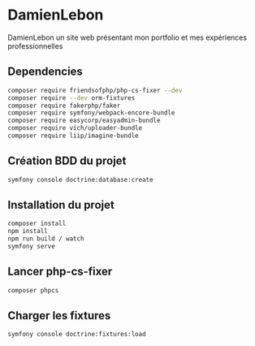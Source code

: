 # DamienLebon

DamienLebon un site web présentant mon portfolio et mes expériences professionnelles

## Dependencies
```bash
composer require friendsofphp/php-cs-fixer --dev
composer require --dev orm-fixtures
composer require fakerphp/faker
composer require symfony/webpack-encore-bundle
composer require easycorp/easyadmin-bundle
composer require vich/uploader-bundle
composer require liip/imagine-bundle
```

## Création BDD du projet

```bash
symfony console doctrine:database:create
```

## Installation du projet

```bash
composer install
npm install
npm run build / watch
symfony serve
```

## Lancer php-cs-fixer
```bash
composer phpcs
```

## Charger les fixtures
```bash
symfony console doctrine:fixtures:load
```